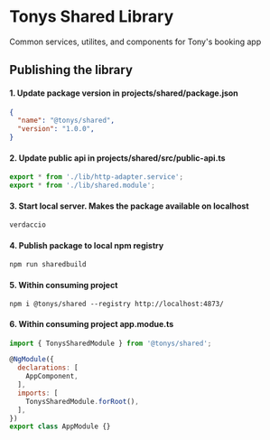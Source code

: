 # Tonys Shared Library

Common services, utilites, and components for Tony's booking app

## Publishing the library

#### 1. Update package version in **projects/shared/package.json**
```json
{
  "name": "@tonys/shared",
  "version": "1.0.0",
}
```
#### 2. Update public api in **projects/shared/src/public-api.ts**
```js
export * from './lib/http-adapter.service';
export * from './lib/shared.module';
```

#### 3. Start local server.  Makes the package available on localhost
```bash
verdaccio
``` 
#### 4. Publish package to local npm registry
```bash
npm run sharedbuild
```
#### 5. Within consuming project
```
npm i @tonys/shared --registry http://localhost:4873/
```
#### 6. Within consuming project **app.modue.ts**
```js
import { TonysSharedModule } from '@tonys/shared';

@NgModule({
  declarations: [
    AppComponent,
  ],
  imports: [
    TonysSharedModule.forRoot(),
  ],
})
export class AppModule {}
```

